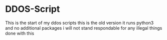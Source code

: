 # DDOS-Script
This is the start of my ddos scripts this is the old version it runs python3 and no additional packages
i will not stand respondable for any illegal things done with this
